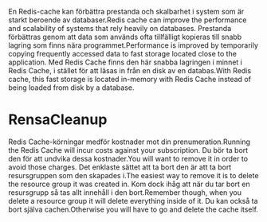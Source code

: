 <span data-ttu-id="89197-101">En Redis-cache kan förbättra prestanda och skalbarhet i system som är starkt beroende av databaser.</span><span class="sxs-lookup"><span data-stu-id="89197-101">Redis cache can improve the performance and scalability of systems that rely heavily on databases.</span></span> <span data-ttu-id="89197-102">Prestanda förbättras genom att data som används ofta tillfälligt kopieras till snabb lagring som finns nära programmet.</span><span class="sxs-lookup"><span data-stu-id="89197-102">Performance is improved by temporarily copying frequently accessed data to fast storage located close to the application.</span></span> <span data-ttu-id="89197-103">Med Redis Cache finns den här snabba lagringen i minnet i Redis Cache, i stället för att läsas in från en disk av en databas.</span><span class="sxs-lookup"><span data-stu-id="89197-103">With Redis cache, this fast storage is located in-memory with Redis Cache instead of being loaded from disk by a database.</span></span>

# <a name="cleanup"></a><span data-ttu-id="89197-104">Rensa</span><span class="sxs-lookup"><span data-stu-id="89197-104">Cleanup</span></span>

<span data-ttu-id="89197-105">Redis Cache-körningar medför kostnader mot din prenumeration.</span><span class="sxs-lookup"><span data-stu-id="89197-105">Running the Redis Cache will incur costs against your subscription.</span></span> <span data-ttu-id="89197-106">Du bör ta bort den för att undvika dessa kostnader.</span><span class="sxs-lookup"><span data-stu-id="89197-106">You will want to remove it in order to avoid those charges.</span></span> <span data-ttu-id="89197-107">Det enklaste sättet att ta bort den är att ta bort resursgruppen som den skapades i.</span><span class="sxs-lookup"><span data-stu-id="89197-107">The easiest way to remove it is to delete the resource group it was created in.</span></span> <span data-ttu-id="89197-108">Kom dock ihåg att när du tar bort en resursgrupp så tas allt innehåll i den bort.</span><span class="sxs-lookup"><span data-stu-id="89197-108">Remember though, when you delete a resource group it will delete everything inside of it.</span></span> <span data-ttu-id="89197-109">Du kan också ta bort själva cachen.</span><span class="sxs-lookup"><span data-stu-id="89197-109">Otherwise you will have to go and delete the cache itself.</span></span>